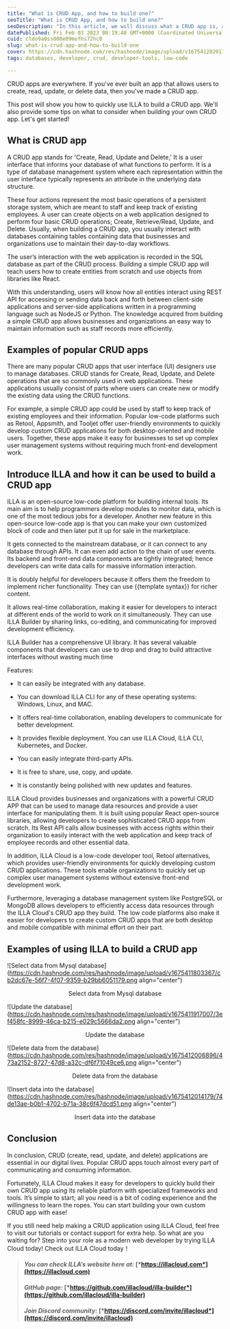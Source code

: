 ```yaml
---
title: "What is CRUD App, and how to build one?"
seoTitle: "What is CRUD App, and how to build one?"
seoDescription: "In this article, we will discuss what a CRUD app is, and how you can go about building one using the ILLA Cloud platform."
datePublished: Fri Feb 03 2023 08:19:48 GMT+0000 (Coordinated Universal Time)
cuid: cldo9a0ss000e09mofhs72hc0
slug: what-is-crud-app-and-how-to-build-one
cover: https://cdn.hashnode.com/res/hashnode/image/upload/v1675412029111/71af27cd-3140-43e6-b2e3-33914e74cfd3.png
tags: databases, developer, crud, developer-tools, low-code

---
```


CRUD apps are everywhere. If you've ever built an app that allows users to create, read, update, or delete data, then you've made a CRUD app.

This post will show you how to quickly use ILLA to build a CRUD app. We'll also provide some tips on what to consider when building your own CRUD app. Let's get started!

## **What is CRUD app**

A CRUD app stands for 'Create, Read, Update and Delete,' It is a user interface that informs your database of what functions to perform. It is a type of database management system where each representation within the user interface typically represents an attribute in the underlying data structure.

These four actions represent the most basic operations of a persistent storage system, which are meant to staff and keep track of existing employees. A user can create objects on a web application designed to perform four basic CRUD operations; Create, Retrieve/Read, Update, and Delete. Usually, when building a CRUD app, you usually interact with databases containing tables containing data that businesses and organizations use to maintain their day-to-day workflows.

The user’s interaction with the web application is recorded in the SQL database as part of the CRUD process. Building a simple CRUD app will teach users how to create entities from scratch and use objects from libraries like React.

With this understanding, users will know how all entities interact using REST API for accessing or sending data back and forth between client-side applications and server-side applications written in a programming language such as NodeJS or Python. The knowledge acquired from building a simple CRUD app allows businesses and organizations an easy way to maintain information such as staff records more efficiently.

## **Examples of popular CRUD apps**

There are many popular CRUD apps that user interface (UI) designers use to manage databases. CRUD stands for Create, Read, Update, and Delete operations that are so commonly used in web applications. These applications usually consist of parts where users can create new or modify the existing data using the CRUD functions.

For example, a simple CRUD app could be used by staff to keep track of existing employees and their information. Popular low-code platforms such as Retool, Appsmith, and Tooljet offer user-friendly environments to quickly develop custom CRUD applications for both desktop-oriented and mobile users. Together, these apps make it easy for businesses to set up complex user management systems without requiring much front-end development work.

## **Introduce ILLA and how it can be used to build a CRUD app**

ILLA is an open-source low-code platform for building internal tools. Its main aim is to help programmers develop modules to monitor data, which is one of the most tedious jobs for a developer. Another new feature in this open-source low-code app is that you can make your own customized block of code and then later put it up for sale in the marketplace.

It gets connected to the mainstream database, or it can connect to any database through APIs. It can even add action to the chain of user events. Its backend and front-end data components are tightly integrated; hence developers can write data calls for massive information interaction.

It is doubly helpful for developers because it offers them the freedom to implement richer functionality. They can use {{template syntax}} for richer content.

It allows real-time collaboration, making it easier for developers to interact at different ends of the world to work on it simultaneously. They can use ILLA Builder by sharing links, co-editing, and communicating for improved development efficiency.

ILLA Builder has a comprehensive UI library. It has several valuable components that developers can use to drop and drag to build attractive interfaces without wasting much time

Features:

* It can easily be integrated with any database.
    
* You can download ILLA CLI for any of these operating systems: Windows, Linux, and MAC.
    
* It offers real-time collaboration, enabling developers to communicate for better development.
    
* It provides flexible deployment. You can use ILLA Cloud, ILLA CLI, Kubernetes, and Docker.
    
* You can easily integrate third-party APIs.
    
* It is free to share, use, copy, and update.
    
* It is constantly being polished with new updates and features.
    

ILLA Cloud provides businesses and organizations with a powerful CRUD APP that can be used to manage data resources and provide a user interface for manipulating them. It is built using popular React open-source libraries, allowing developers to create sophisticated CRUD apps from scratch. Its Rest API calls allow businesses with access rights within their organization to easily interact with the web application and keep track of employee records and other essential data.

In addition, ILLA Cloud is a low-code developer tool, Retool alternatives, which provides user-friendly environments for quickly developing custom CRUD applications. These tools enable organizations to quickly set up complex user management systems without extensive front-end development work.

Furthermore, leveraging a database management system like PostgreSQL or MongoDB allows developers to efficiently access data resources through the ILLA Cloud's CRUD app they build. The low code platforms also make it easier for developers to create custom CRUD apps that are both desktop and mobile compatible with minimal effort on their part.

## **Examples of using ILLA to build a CRUD app**

![Select data from Mysql database](https://cdn.hashnode.com/res/hashnode/image/upload/v1675411803367/cb2dc67e-56f7-4f07-9359-b29bb6051179.png align="center")

<center>Select data from Mysql database</center>

![Update the database](https://cdn.hashnode.com/res/hashnode/image/upload/v1675411917007/3ef458fc-8999-46ca-b215-e029c5666da2.png align="center")

<center>Update the database</center>

![Delete data from the database](https://cdn.hashnode.com/res/hashnode/image/upload/v1675412006896/473a2152-8727-47d8-a32c-df6f71049ce6.png align="center")

<center>Delete data from the database</center>

![Insert data into the database](https://cdn.hashnode.com/res/hashnode/image/upload/v1675412014179/74de13ae-b0b1-4702-b71a-38c6f47dcd51.png align="center")

<center>Insert data into the database</center>

## **Conclusion**

In conclusion, CRUD (create, read, update, and delete) applications are essential in our digital lives. Popular CRUD apps touch almost every part of communicating and consuming information.

Fortunately, ILLA Cloud makes it easy for developers to quickly build their own CRUD app using its reliable platform with specialized frameworks and tools. It’s simple to start; all you need is a bit of coding experience and the willingness to learn the ropes. You can start building your own custom CRUD app with ease!

If you still need help making a CRUD application using ILLA Cloud, feel free to visit our tutorials or contact support for extra help. So what are you waiting for? Step into your role as a modern web developer by trying ILLA Cloud today! Check out ILLA Cloud today！

> #### *You can check ILLA’s website here at:* [*https://illacloud.com*](https://illacloud.com)
> 
> #### *GitHub page:* [*https://github.com/illacloud/illa-builder*](https://github.com/illacloud/illa-builder)
> 
> #### *Join Discord community:* [*https://discord.com/invite/illacloud*](https://discord.com/invite/illacloud)